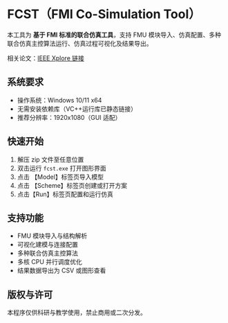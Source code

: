 # FCST（FMI Co-Simulation Tool）

本工具为 **基于 FMI 标准的联合仿真工具**，支持 FMU 模块导入、仿真配置、多种联合仿真主控算法运行、仿真过程可视化及结果导出。

相关论文：[IEEE Xplore 链接](https://ieeexplore.ieee.org/document/10730530)

## 系统要求

- 操作系统：Windows 10/11 x64
- 无需安装依赖库（VC++运行库已静态链接）
- 推荐分辨率：1920x1080（GUI 适配）

## 快速开始

1. 解压 zip 文件至任意位置
2. 双击运行 `fcst.exe` 打开图形界面
3. 点击 【Model】标签页导入模型
4. 点击 【Scheme】标签页创建或打开方案
5. 点击【Run】标签页配置和运行仿真

## 支持功能

- FMU 模块导入与结构解析
- 可视化建模与连接配置
- 多种联合仿真主控算法
- 多核 CPU 并行调度优化
- 结果数据导出为 CSV 或图形查看

## 版权与许可

本程序仅供科研与教学使用，禁止商用或二次分发。




